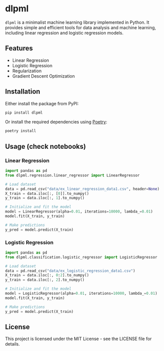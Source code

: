 # dlpml

`dlpml` is a minimalist machine learning library implemented in Python. It provides simple and efficient tools for data analysis and machine learning, including linear regression and logistic regression models.

## Features

- Linear Regression
- Logistic Regression
- Regularization
- Gradient Descent Optimization

## Installation

Either install the package from PyPI:
```sh
pip install dlpml
```

Or install the required dependencies using [Poetry](https://python-poetry.org/):
```sh
poetry install
```

## Usage (check notebooks)
### Linear Regression
```python
import pandas as pd
from dlpml.regression.linear_regressor import LinearRegressor

# Load dataset
data = pd.read_csv("data/ex_linear_regression_data1.csv", header=None)
X_train = data.iloc[:, [0]].to_numpy()
y_train = data.iloc[:, 1].to_numpy()

# Initialize and fit the model
model = LinearRegressor(alpha=0.01, iterations=10000, lambda_=0.01)
model.fit(X_train, y_train)

# Make predictions
y_pred = model.predict(X_train)
```
### Logistic Regression
```python
import pandas as pd
from dlpml.classification.logistic_regressor import LogisticRegressor

# Load dataset
data = pd.read_csv("data/ex_logistic_regression_data1.csv")
X_train = data.iloc[:, 0:2].to_numpy()
y_train = data.iloc[:, 2].to_numpy()

# Initialize and fit the model
model = LogisticRegressor(alpha=0.01, iterations=10000, lambda_=0.01)
model.fit(X_train, y_train)

# Make predictions
y_pred = model.predict(X_train)
```

## License

This project is licensed under the MIT License - see the LICENSE file for details. 
